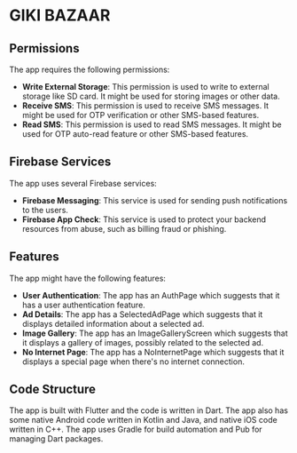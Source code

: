 # GIKI BAZAAR

## Permissions
The app requires the following permissions:
- **Write External Storage**: This permission is used to write to external storage like SD card. It might be used for storing images or other data.
- **Receive SMS**: This permission is used to receive SMS messages. It might be used for OTP verification or other SMS-based features.
- **Read SMS**: This permission is used to read SMS messages. It might be used for OTP auto-read feature or other SMS-based features.

## Firebase Services
The app uses several Firebase services:
- **Firebase Messaging**: This service is used for sending push notifications to the users.
- **Firebase App Check**: This service is used to protect your backend resources from abuse, such as billing fraud or phishing.

## Features
The app might have the following features:
- **User Authentication**: The app has an AuthPage which suggests that it has a user authentication feature.
- **Ad Details**: The app has a SelectedAdPage which suggests that it displays detailed information about a selected ad.
- **Image Gallery**: The app has an ImageGalleryScreen which suggests that it displays a gallery of images, possibly related to the selected ad.
- **No Internet Page**: The app has a NoInternetPage which suggests that it displays a special page when there's no internet connection.

## Code Structure
The app is built with Flutter and the code is written in Dart. The app also has some native Android code written in Kotlin and Java, and native iOS code written in C++. The app uses Gradle for build automation and Pub for managing Dart packages.
